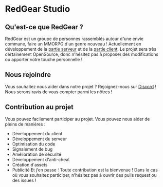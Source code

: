 # RedGear Studio

## Qu'est-ce que RedGear ?

RedGear est un groupe de personnes rassemblés autour d'une envie commune, faire un MMORPG d'un genre nouveau ! Actuellement en développement de la [partie serveur](https://github.com/RedGear-Studio/RedGear-server) et de la [partie client](https://github.com/RedGear-Studio/RedGear-client). Le projet sera très certainement OpenSource, donc n'hésitez pas à proposer des modifications ou apporter votre touche personnelle !

## Nous rejoindre

Vous souhaitez nous aider dans notre projet ? Rejoignez-nous sur [Discord](https://discord.gg/zQfaTBAXg4) !
Nous serons ravis de vous compter parmi les nôtres !

## Contribution au projet

Vous pouvez facilement participer au projet. Vous pouvez nous aider de pleins de manières :
- Développement du client
- Développement du serveur
- Optimisation du code
- Signalement de bug
- Amélioration de sécurité
- Développement d'anti-cheat
- Création d'assets
- Publicité
Et j'en passe ! Toute contribution est la bienvenue ! Dans le cas où vous souhaitez participer, n'hésitez pas à ouvrir des pulls request ou des issues !

